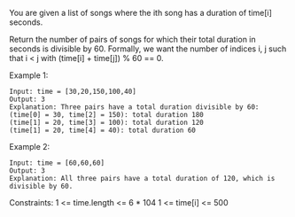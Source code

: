 You are given a list of songs where the ith song has a duration of time[i] seconds.

Return the number of pairs of songs for which their total duration in seconds is divisible by 60. Formally, we want the number of indices i, j such that i < j with (time[i] + time[j]) % 60 == 0.

Example 1:

    Input: time = [30,20,150,100,40]
    Output: 3
    Explanation: Three pairs have a total duration divisible by 60:
    (time[0] = 30, time[2] = 150): total duration 180
    (time[1] = 20, time[3] = 100): total duration 120
    (time[1] = 20, time[4] = 40): total duration 60

Example 2:

    Input: time = [60,60,60]
    Output: 3
    Explanation: All three pairs have a total duration of 120, which is divisible by 60.

Constraints:
    1 <= time.length <= 6 * 104
    1 <= time[i] <= 500